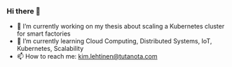 ### Hi there 👋

- 🔭 I’m currently working on my thesis about scaling a Kubernetes cluster for smart factories
- 🌱 I’m currently learning Cloud Computing, Distributed Systems, IoT, Kubernetes, Scalability
- 📫 How to reach me: kim.lehtinen@tutanota.com
